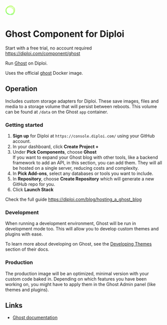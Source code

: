 <img alt="icon" src=".diploi/icon.svg" width="32">

# Ghost Component for Diploi

Start with a free trial, no account required
https://diploi.com/component/ghost

Run [Ghost](https://ghost.org/) on Diploi.

Uses the official [ghost](https://hub.docker.com/_/ghost/) Docker image.

## Operation

Includes custom storage adapters for Diploi. These save images, files and media to a storage volume that will persist between reboots.
This volume can be found at `/data` on the Ghost `app` container.

### Getting started

1. **Sign up** for Diploi at `https://console.diploi.com/` using your GitHub account.
2. In your dashboard, click **Create Project +**
3. Under **Pick Components**, choose **Ghost**  
 If you want to expand your Ghost blog with other tools, like a backend framework to add an API, in this section, you can add them. They will all be hosted on a single server, reducing costs and complexity.
4. In **Pick Add-ons**, select any databases or tools you want to include.
5. In **Repository**, choose **Create Repository** which will generate a new GitHub repo for you.
6. Click **Launch Stack**

Check the full guide https://diploi.com/blog/hosting_a_ghost_blog

### Development

When running a development environment, Ghost will be run in development mode too.
This will allow you to develop custom themes and plugins with ease.

To learn more about developing on Ghost, see the [Developing Themes](https://ghost.org/docs/install/local/#developing-themes) section of their docs.

### Production

The production image will be an optimized, minimal version with your custom code baked in.
Depending on which features you have been working on, you might have to apply them in the Ghost Admin panel (like themes and plugins).

## Links

- [Ghost documentation](https://ghost.org/docs/)
